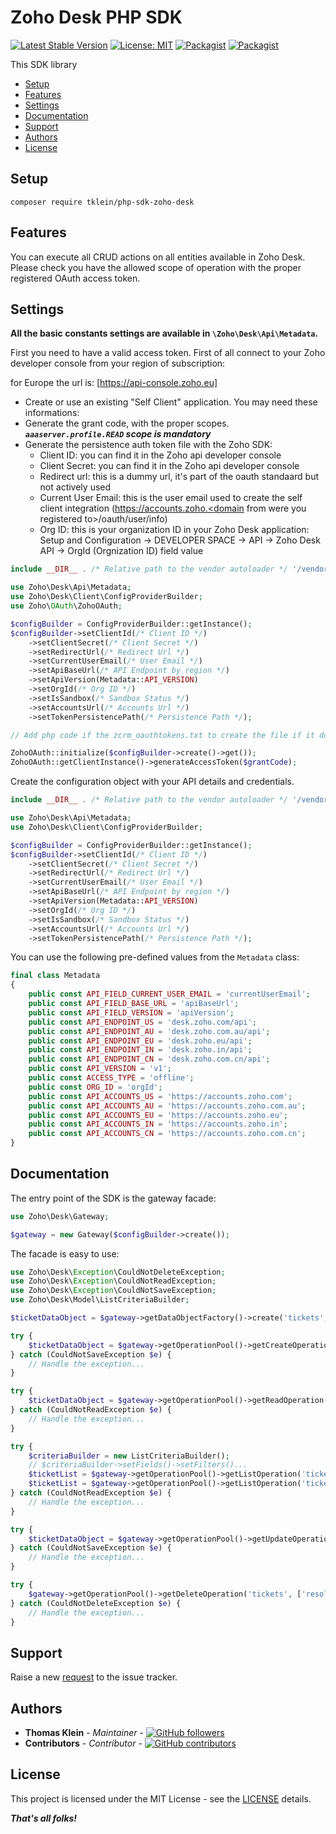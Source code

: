 # Zoho Desk PHP SDK

[![Latest Stable Version](https://img.shields.io/packagist/v/tklein/php-sdk-zoho-desk.svg?style=flat-square)](https://packagist.org/packages/tklein/php-sdk-zoho-desk)
[![License: MIT](https://img.shields.io/github/license/thomas-kl1/php-sdk-zoho-desk.svg?style=flat-square)](./LICENSE)
[![Packagist](https://img.shields.io/packagist/dt/tklein/php-sdk-zoho-desk.svg?style=flat-square)](https://packagist.org/packages/tklein/php-sdk-zoho-desk/stats)
[![Packagist](https://img.shields.io/packagist/dm/tklein/php-sdk-zoho-desk.svg?style=flat-square)](https://packagist.org/packages/tklein/php-sdk-zoho-desk/stats)

This SDK library 

 - [Setup](#setup)
 - [Features](#features)
 - [Settings](#settings)
 - [Documentation](#documentation)
 - [Support](#support)
 - [Authors](#authors)
 - [License](#license)

## Setup

```
composer require tklein/php-sdk-zoho-desk
```

## Features

You can execute all CRUD actions on all entities available in Zoho Desk.
Please check you have the allowed scope of operation with the proper registered OAuth access token.

## Settings

**All the basic constants settings are available in `\Zoho\Desk\Api\Metadata`.**

First you need to have a valid access token. First of all connect to your Zoho developer console from your region of
subscription:

for Europe the url is: [https://api-console.zoho.eu]

- Create or use an existing "Self Client" application. You may need these informations:
- Generate the grant code, with the proper scopes. ***`aaaserver.profile.READ` scope is mandatory***
- Generate the persistence auth token file with the Zoho SDK:
    - Client ID: you can find it in the Zoho api developer console
    - Client Secret: you can find it in the Zoho api developer console
    - Redirect url: this is a dummy url, it's part of the oauth standaard but not actively used
    - Current User Email: this is the user email used to create the self client integration (https://accounts.zoho.<domain from were you registered to>/oauth/user/info)
    - Org ID: this is your organization ID in your Zoho Desk application: Setup and Configuration -> DEVELOPER SPACE -> API -> Zoho Desk API -> OrgId (Orgnization ID) field value

```php
include __DIR__ . /* Relative path to the vendor autoloader */ '/vendor/autoload.php';

use Zoho\Desk\Api\Metadata;
use Zoho\Desk\Client\ConfigProviderBuilder;
use Zoho\OAuth\ZohoOAuth;

$configBuilder = ConfigProviderBuilder::getInstance();
$configBuilder->setClientId(/* Client ID */)
    ->setClientSecret(/* Client Secret */)
    ->setRedirectUrl(/* Redirect Url */)
    ->setCurrentUserEmail(/* User Email */)
    ->setApiBaseUrl(/* API Endpoint by region */)
    ->setApiVersion(Metadata::API_VERSION)
    ->setOrgId(/* Org ID */)
    ->setIsSandbox(/* Sandbox Status */)
    ->setAccountsUrl(/* Accounts Url */)
    ->setTokenPersistencePath(/* Persistence Path */);

// Add php code if the zcrm_oauthtokens.txt to create the file if it does not already exists.

ZohoOAuth::initialize($configBuilder->create()->get());
ZohoOAuth::getClientInstance()->generateAccessToken($grantCode);
```

Create the configuration object with your API details and credentials.

```php
include __DIR__ . /* Relative path to the vendor autoloader */ '/vendor/autoload.php';

use Zoho\Desk\Api\Metadata;
use Zoho\Desk\Client\ConfigProviderBuilder;

$configBuilder = ConfigProviderBuilder::getInstance();
$configBuilder->setClientId(/* Client ID */)
    ->setClientSecret(/* Client Secret */)
    ->setRedirectUrl(/* Redirect Url */)
    ->setCurrentUserEmail(/* User Email */)
    ->setApiBaseUrl(/* API Endpoint by region */)
    ->setApiVersion(Metadata::API_VERSION)
    ->setOrgId(/* Org ID */)
    ->setIsSandbox(/* Sandbox Status */)
    ->setAccountsUrl(/* Accounts Url */)
    ->setTokenPersistencePath(/* Persistence Path */);
```

You can use the following pre-defined values from the `Metadata` class:

```php
final class Metadata
{
    public const API_FIELD_CURRENT_USER_EMAIL = 'currentUserEmail';
    public const API_FIELD_BASE_URL = 'apiBaseUrl';
    public const API_FIELD_VERSION = 'apiVersion';
    public const API_ENDPOINT_US = 'desk.zoho.com/api';
    public const API_ENDPOINT_AU = 'desk.zoho.com.au/api';
    public const API_ENDPOINT_EU = 'desk.zoho.eu/api';
    public const API_ENDPOINT_IN = 'desk.zoho.in/api';
    public const API_ENDPOINT_CN = 'desk.zoho.com.cn/api';
    public const API_VERSION = 'v1';
    public const ACCESS_TYPE = 'offline';
    public const ORG_ID = 'orgId';
    public const API_ACCOUNTS_US = 'https://accounts.zoho.com';
    public const API_ACCOUNTS_AU = 'https://accounts.zoho.com.au';
    public const API_ACCOUNTS_EU = 'https://accounts.zoho.eu';
    public const API_ACCOUNTS_IN = 'https://accounts.zoho.in';
    public const API_ACCOUNTS_CN = 'https://accounts.zoho.com.cn';
}
```

## Documentation

The entry point of the SDK is the gateway facade:

```php
use Zoho\Desk\Gateway;

$gateway = new Gateway($configBuilder->create());
```

The facade is easy to use:

```php
use Zoho\Desk\Exception\CouldNotDeleteException;
use Zoho\Desk\Exception\CouldNotReadException;
use Zoho\Desk\Exception\CouldNotSaveException;
use Zoho\Desk\Model\ListCriteriaBuilder;

$ticketDataObject = $gateway->getDataObjectFactory()->create('tickets', /* Entity values */);

try {
    $ticketDataObject = $gateway->getOperationPool()->getCreateOperation('tickets')->create($ticketDataObject);
} catch (CouldNotSaveException $e) {
    // Handle the exception...
}

try {
    $ticketDataObject = $gateway->getOperationPool()->getReadOperation('tickets')->get(1234);
} catch (CouldNotReadException $e) {
    // Handle the exception...
}

try {
    $criteriaBuilder = new ListCriteriaBuilder();
    // $criteriaBuilder->setFields()->setFilters()...
    $ticketList = $gateway->getOperationPool()->getListOperation('tickets')->getList($criteriaBuilder->create());
    $ticketList = $gateway->getOperationPool()->getListOperation('tickets')->getByIds([1,2,3]);
} catch (CouldNotReadException $e) {
    // Handle the exception...
}

try {
    $ticketDataObject = $gateway->getOperationPool()->getUpdateOperation('tickets')->update($ticketDataObject);
} catch (CouldNotSaveException $e) {
    // Handle the exception...
}

try {
    $gateway->getOperationPool()->getDeleteOperation('tickets', ['resolution'])->delete(1234);
} catch (CouldNotDeleteException $e) {
    // Handle the exception...
}

```

## Support

Raise a new [request](https://github.com/thomas-kl1/php-sdk-zoho-desk/issues) to the issue tracker.

## Authors

- **Thomas Klein** - *Maintainer* - [![GitHub followers](https://img.shields.io/github/followers/thomas-kl1.svg?style=social)](https://github.com/thomas-kl1)
- **Contributors** - *Contributor* - [![GitHub contributors](https://img.shields.io/github/contributors/thomas-kl1/php-sdk-zoho-desk.svg?style=flat-square)](https://github.com/thomas-kl1/php-sdk-zoho-desk/graphs/contributors)

## License

This project is licensed under the MIT License - see the [LICENSE](./LICENSE) details.

***That's all folks!***
